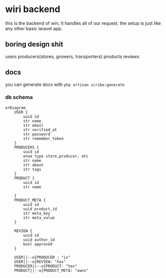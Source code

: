 # wiri backend
this is the backend of wiri, It handles all of our request. the setup is just like any other basic laravel app.

## boring design shit

users 
producers(stores, growers, transporters)
products
reviews

## docs
you can generate docs with `php artisan scribe:generate`

### db schema

```mermaid
erDiagram
    USER {
        uuid id 
        str name
        str email
        str verified_at
        str password
        str remember_token
    }
    PRODUCERS { 
        uuid id 
        enum type store,producer, etc
        str name
        str about
        str tags
    }
    PRODUCT {
        uuid id
        str name

    }
    PRODUCT_META {
        uuid id
        uuid product_id
        str meta_key
        str meta_value
    }

    REVIEW {
        uuid id 
        uuid author_id 
        bool approved
    }

    USER||--o{PRODUCER : "is"
    USER||--o{REVIEW: "has"
    PRODUCER||--o{PRODUCT: "has"
    PRODUCT||--o{PRODUCT_META: "owns"
```